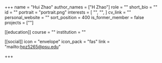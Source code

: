 +++
name = "Hui Zhao"
author_names = ["H Zhao"]
role = ""
short_bio = ""
id = ""
portrait = "portrait.png"
interests = [
  "",
  "",
]
cv_link = ""
personal_website = ""
sort_position = 400
is_former_member = false
projects = [""]

[[education]]
  course = ""
  institution = ""

[[social]]
    icon = "envelope"
    icon_pack = "fas"
    link = "mailto:hpz5265@psu.edu"


+++

